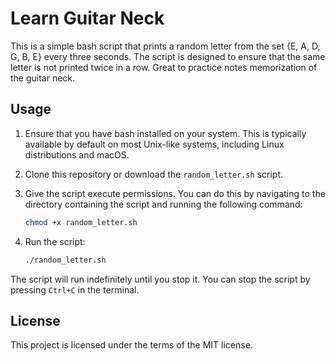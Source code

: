 # Learn Guitar Neck

This is a simple bash script that prints a random letter from the set {E, A, D, G, B, E} every three seconds. The script is designed to ensure that the same letter is not printed twice in a row. Great to practice notes memorization of the guitar neck.

## Usage

1. Ensure that you have bash installed on your system. This is typically available by default on most Unix-like systems, including Linux distributions and macOS.

2. Clone this repository or download the `random_letter.sh` script.

3. Give the script execute permissions. You can do this by navigating to the directory containing the script and running the following command:

    ```bash
    chmod +x random_letter.sh
    ```

4. Run the script:

    ```bash
    ./random_letter.sh
    ```

The script will run indefinitely until you stop it. You can stop the script by pressing `Ctrl+C` in the terminal.

## License

This project is licensed under the terms of the MIT license.
